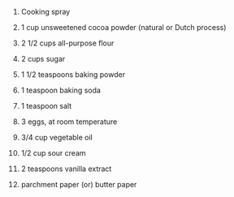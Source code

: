 1) Cooking spray

2) 1 cup unsweetened cocoa powder (natural or Dutch process)

3) 2 1/2 cups all-purpose flour

4) 2 cups sugar

5) 1 1/2 teaspoons baking powder

6) 1 teaspoon baking soda

7) 1 teaspoon salt

8) 3 eggs, at room temperature

9) 3/4 cup vegetable oil

10) 1/2 cup sour cream

11) 2 teaspoons vanilla extract

12) parchment paper (or) butter paper